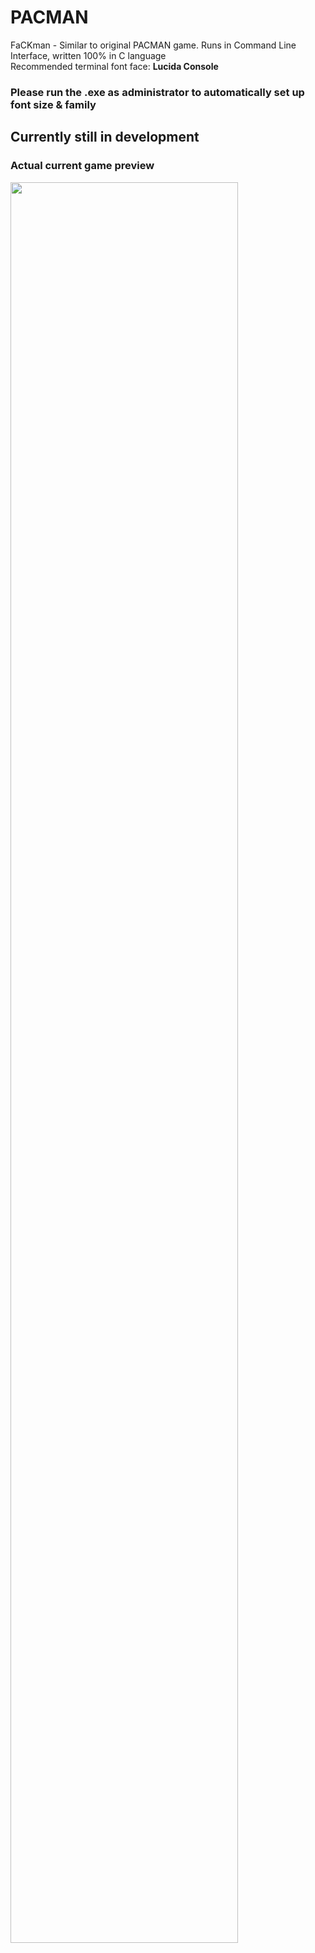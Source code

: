 # PACMAN
<text>FaCKman - Similar to original PACMAN game. Runs in Command Line Interface, written 100% in C language</text>
<br />
<text>Recommended terminal font face: <strong>Lucida Console</strong></text>
### Please run the .exe as administrator to automatically set up font size & family
## Currently still in development

### Actual current game preview
<img src="https://imgur.com/Z1AxudT.png" width=85% height=85%/>
